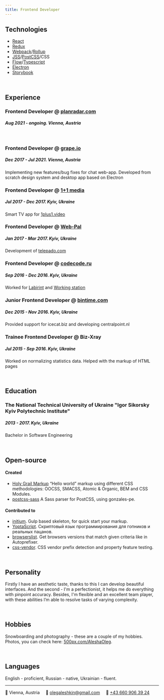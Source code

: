 ```yaml
---
title: Frontend Developer
---
```

## Technologies
* [React](https://facebook.github.io/react/)
* [Redux](http://redux.js.org/docs/introduction/)
* [Webpack](https://webpack.github.io/)/[Rollup](https://rollupjs.org/)
* [JSS](https://cssinjs.org/)/[PostCSS](http://postcss.org/)/CSS
* [Flow](https://flow.org/)/[Typescript](https://www.typescriptlang.org/)
* [Electron](https://electronjs.org/)
* [Storybook](https://storybook.js.org/)

&nbsp;
## Experience

### Frontend Developer @ [planradar.com](http://planradar.com/)
##### Aug 2021 - ongoing. *Vienna, Austria*
&nbsp;
### Frontend Developer @ [grape.io](https://grape.io)
##### Dec 2017 - Jul 2021. *Vienna, Austria*
Implementing new features/bug fixes for chat web-app. Developed from scratch design system and desktop app based on Electron
&nbsp;
### Frontend Developer @ [1+1 media](https://media.1plus1.ua/)
##### Jul 2017 - Dec 2017. *Kyiv, Ukraine*
Smart TV app for [1plus1.video](https://1plus1.video/)
&nbsp;
### Frontend Developer @ [Web-Pal](http://web-pal.com/)
##### Jan 2017 - Mar 2017. *Kyiv, Ukraine*
Development of [telepado.com](https://telepado.com)
&nbsp;
### Frontend Developer @ [codecode.ru](http://codecode.ru/)
##### Sep 2016 - Dec 2016. *Kyiv, Ukraine*
Worked for [Labirint](http://labirint.ru/) and [Working station](http://coworkstation.ru/)
&nbsp;
### Junior Frontend Developer @ [bintime.com](http://bintime.com/)
##### Dec 2015 - Nov 2016. *Kyiv, Ukraine*
Provided support for icecat.biz and developing centralpoint.nl
&nbsp;
### Trainee Frontend Developer @ Biz-Xray
##### Jul 2015 - Sep 2016. *Kyiv, Ukraine*
Worked on normalizing statistics data. Helped with the markup of HTML pages

&nbsp;
## Education

### The National Technical University of Ukraine "Igor Sikorsky Kyiv Polytechnic Institute"
##### 2013 - 2017. *Kyiv, Ukraine*
Bachelor in Software Engineering 

&nbsp;
## Open-source

#### Created
- [Holy Grail Markup](https://github.com/AleshaOleg/holy-grail-markup) “Hello world” markup using different CSS methodologies: OOCSS, SMACSS, Atomic & Organic, BEM and CSS Modules.
- [postcss-sass](https://github.com/AleshaOleg/postcss-sass) A Sass parser for PostCSS, using gonzales-pe.

#### Contributed to
- [initium](https://github.com/straykov/initium). Gulp based skeleton, for quick start your markup.
- [YoptaScript](https://github.com/samgozman/YoptaScript). Скриптовый язык программирования для гопников и реальных пацанов.
- [browserslist](https://github.com/ai/browserslist). Get browsers versions that match given criteria like in Autoprefixer.
- [css-vendor](https://github.com/cssinjs/css-vendor). CSS vendor prefix detection and property feature testing.

&nbsp;
## Personality
Firstly I have an aesthetic taste, thanks to this I can develop beautiful interfaces. And the second - I'm a perfectionist, it helps me do everything with pinpoint accuracy. Besides, I'm flexible and an excellent team player, with these abilities I’m able to resolve tasks of varying complexity.

&nbsp;
## Hobbies
Snowboarding and photography -  these are a couple of my hobbies. Photos, you can check here: [500px.com/AleshaOleg](https://500px.com/p/aleshaoleg?).

&nbsp;
## Languages
English - proficient, Russian - native, Ukrainian - fluent.

---

📍 Vienna, Austria&nbsp;&nbsp;&nbsp;&nbsp;&nbsp;📧 [olegaleshkin@gmail.com](mailto:olegaleshkin@gmail.com)&nbsp;&nbsp;&nbsp;&nbsp;&nbsp;📱 [+43 660 906 39 24](tel:+436609063924)
